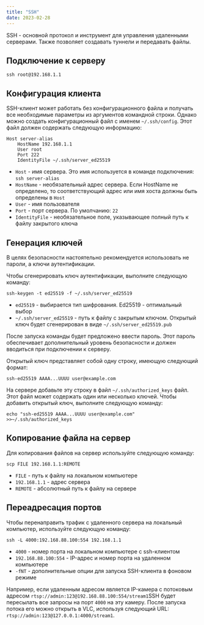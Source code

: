 ```yaml
---
title: "SSH"
date: 2023-02-28
---
```


SSH - основной протокол и инструмент для управления удаленными серверами. Также позволяет создавать туннели и передавать файлы.

## Подключение к серверу[](https://help.cesbo.com/misc/tools-and-utilities/network/ssh#connection-to-server)

```
ssh root@192.168.1.1
```

## Конфигурация клиента[](https://help.cesbo.com/misc/tools-and-utilities/network/ssh#client-configuration)

SSH-клиент может работать без конфигурационного файла и получать все необходимые параметры из аргументов командной строки. Однако можно создать конфигурационный файл с именем `~/.ssh/config`. Этот файл должен содержать следующую информацию:

```
Host server-alias
    HostName 192.168.1.1
    User root
    Port 222
    IdentityFile ~/.ssh/server_ed25519
```

- `Host` - имя сервера. Это имя используется в команде подключения: `ssh server-alias`
- `HostName` - необязательный адрес сервера. Если HostName не определено, то соответствующий адрес или имя хоста должны быть определены в `Host`
- `User` - имя пользователя
- `Port` - порт сервера. По умолчанию: `22`
- `IdentityFile` - необязательное поле, указывающее полный путь к файлу закрытого ключа

## Генерация ключей[](https://help.cesbo.com/misc/tools-and-utilities/network/ssh#key-generation)

В целях безопасности настоятельно рекомендуется использовать не пароли, а ключи аутентификации.

Чтобы сгенерировать ключ аутентификации, выполните следующую команду:

```
ssh-keygen -t ed25519 -f ~/.ssh/server_ed25519
```

- `ed25519` - выбирается тип шифрования. Ed25519 - оптимальный выбор
- `~/.ssh/server_ed25519` - путь к файлу с закрытым ключом. Открытый ключ будет сгенерирован в виде `~/.ssh/server_ed25519.pub`

После запуска команды будет предложено ввести пароль. Этот пароль обеспечивает дополнительный уровень безопасности и должен вводиться при подключении к серверу.

Открытый ключ представляет собой одну строку, имеющую следующий формат:

```
ssh-ed25519 AAAA...UUUU user@example.com
```

На сервере добавьте эту строку в файл `~/.ssh/authorized_keys` файл. Этот файл может содержать один или несколько ключей. Чтобы добавить открытый ключ, выполните следующую команду:

```
echo "ssh-ed25519 AAAA...UUUU user@example.com" >>~/.ssh/authorized_keys
```

## Копирование файла на сервер[](https://help.cesbo.com/misc/tools-and-utilities/network/ssh#copy-file-to-server)

Для копирования файлов на сервер используйте следующую команду:

```
scp FILE 192.168.1.1:REMOTE
```

- `FILE` - путь к файлу на локальном компьютере
- `192.168.1.1` - адрес сервера
- `REMOTE` - абсолютный путь к файлу на сервере

## Переадресация портов[](https://help.cesbo.com/misc/tools-and-utilities/network/ssh#port-forwarding)

Чтобы перенаправить трафик с удаленного сервера на локальный компьютер, используйте следующую команду:

```
ssh -L 4000:192.168.88.100:554 192.168.1.1
```

- `4000` - номер порта на локальном компьютере с ssh-клиентом
- `192.168.88.100:554` - IP-адрес и номер порта на удаленном компьютере
- `-fNT` - дополнительные опции для запуска SSH-клиента в фоновом режиме

Например, если удаленным адресом является IP-камера с потоковым адресом `rtsp://admin:123@192.168.88.100:554/stream1`SSH будет пересылать все запросы на порт `4000` на эту камеру. После запуска потока его можно открыть в VLC, используя следующий URL: `rtsp://admin:123@127.0.0.1:4000/stream1`.
